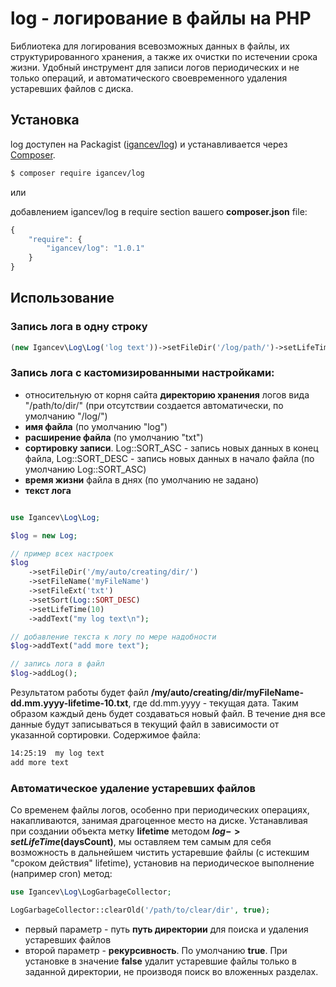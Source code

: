 # log - логирование в файлы на PHP

Библиотека для логирования всевозможных данных в файлы, их структурированного хранения, а также их очистки по истечении срока жизни.
Удобный инструмент для записи логов периодических и не только операций, и автоматического своевременного удаления устаревших файлов с диска.

## Установка

log доступен на Packagist ([igancev/log](http://packagist.org/packages/igancev/log))
и устанавливается через [Composer](http://getcomposer.org/).

```bash
$ composer require igancev/log
```

или

добавлением igancev/log в require section вашего **composer.json** file:

```js
{
    "require": {
        "igancev/log": "1.0.1"
    }
}
```
## Использование

### Запись лога в одну строку

```php
(new Igancev\Log\Log('log text'))->setFileDir('/log/path/')->setLifeTime(5)->addLog();
```

### Запись лога с кастомизированными настройками:

- относительную от корня сайта **директорию хранения** логов вида "/path/to/dir/" (при отсутствии создается автоматически, по умолчанию "/log/")
- **имя файла** (по умолчанию "log")
- **расширение файла** (по умолчанию "txt")
- **сортировку записи**. Log::SORT_ASC - запись новых данных в конец файла, Log::SORT_DESC - запись новых данных в начало файла (по умолчанию Log::SORT_ASC)
- **время жизни** файла в днях (по умолчанию не задано)
- **текст лога**
 
```php

use Igancev\Log\Log;

$log = new Log;

// пример всех настроек
$log
	->setFileDir('/my/auto/creating/dir/')
	->setFileName('myFileName')
	->setFileExt('txt')
	->setSort(Log::SORT_DESC)
	->setLifeTime(10)
	->addText("my log text\n");

// добавление текста к логу по мере надобности 
$log->addText("add more text");

// запись лога в файл
$log->addLog();

```


Результатом работы будет файл **/my/auto/creating/dir/myFileName-dd.mm.yyyy-lifetime-10.txt**, где dd.mm.yyyy - текущая дата. Таким образом каждый день будет создаваться новый файл. В течение дня все данные будут записываться в текущий файл в зависимости от указанной сортировки. 
Содержимое файла:

```bash
14:25:19  my log text
add more text
```

### Автоматическое удаление устаревших файлов

Со временем файлы логов, особенно при периодических операциях, накапливаются, занимая драгоценное место на диске. Устанавливая при создании объекта метку **lifetime** методом **$log->setLifeTime($daysCount)**, мы оставляем тем самым для себя возможность в дальнейшем чистить устаревшие файлы (с истекшим "сроком действия" lifetime), установив на периодическое выполнение (например cron) метод:

```php
use Igancev\Log\LogGarbageCollector;

LogGarbageCollector::clearOld('/path/to/clear/dir', true);
```

- первый параметр - путь **путь директории** для поиска и удаления устаревших файлов
- второй параметр - **рекурсивность**. По умолчанию **true**. При установке в значение **false** удалит устаревшие файлы только в заданной директории, не производя поиск во вложенных разделах.
